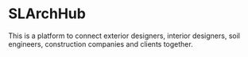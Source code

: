 # SLArchHub
This is a platform to connect exterior designers, interior designers, soil engineers, construction companies and clients together. 
